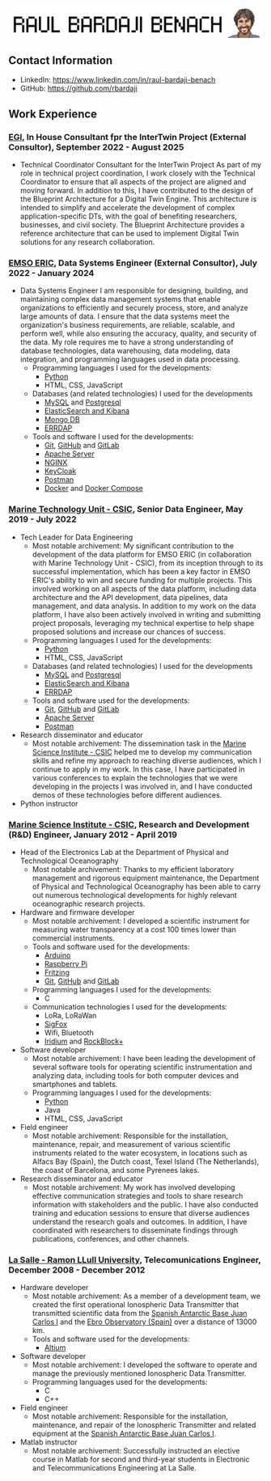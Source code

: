 ![Header Image](img/yo_letras.png)

## Contact Information

- LinkedIn: <a href="https://www.linkedin.com/in/raul-bardaji-benach/" target="_blank">https://www.linkedin.com/in/raul-bardaji-benach</a>
- GitHub: <a href="https://github.com/rbardaji" target="_blank">https://github.com/rbardaji</a>

## Work Experience

### <a href="https://www.egi.eu/" target="_blank">EGI</a>, In House Consultant fpr the InterTwin Project (External Consultor), September 2022 - August 2025

- Technical Coordinator Consultant for the InterTwin Project
    As part of my role in technical project coordination, I work closely with the Technical Coordinator to ensure that all aspects of the project are aligned and moving forward. In addition to this, I have contributed to the design of the Blueprint Architecture for a Digital Twin Engine. This architecture is intended to simplify and accelerate the development of complex application-specific DTs, with the goal of benefiting researchers, businesses, and civil society. The Blueprint Architecture provides a reference architecture that can be used to implement Digital Twin solutions for any research collaboration.


### <a href="https://emso.eu/" target="_blank">EMSO ERIC</a>, Data Systems Engineer (External Consultor), July 2022 - January 2024

- Data Systems Engineer
    I am responsible for designing, building, and maintaining complex data management systems that enable organizations to efficiently and securely process, store, and analyze large amounts of data. I ensure that the data systems meet the organization's business requirements, are reliable, scalable, and perform well, while also ensuring the accuracy, quality, and security of the data. My role requires me to have a strong understanding of database technologies, data warehousing, data modeling, data integration, and programming languages used in data processing.
    - Programming languages I used for the developments:
        - <a href="https://www.python.org/" target="_blank">Python</a>
        - HTML, CSS, JavaScript
    - Databases (and related technologies) I used for the developments
        - <a href="https://www.mysql.com/" target="_blank">MySQL</a> and <a href="https://www.postgresql.org/" target="_blank">Postgresql</a>
        - <a href="https://www.elastic.co/" target="_blank">ElasticSearch and Kibana</a>
        - <a href="https://www.mongodb.com/" target="_blank">Mongo DB</a>
        - <a href="https://opendap.co-ops.nos.noaa.gov/erddap/index.html" target="_blank">ERRDAP</a>
    - Tools and software I used for the developments:
        - <a href="https://git-scm.com/" target="_blank">Git</a>, <a href="https://github.com/" target="_blank">GitHub</a> and <a href="https://gitlab.com/" target="_blank">GitLab</a>
        - <a href="https://httpd.apache.org/" target="_blank">Apache Server</a>
        - <a href="https://nginx.org" target="_blank">NGINX</a>
        - <a href="https://www.keycloak.org/" target="_blank">KeyCloak</a>
        - <a href="https://www.postman.com/" target="_blank">Postman</a>
        - <a href="https://www.docker.com/" target="_blank">Docker</a> and <a href="https://docs.docker.com/compose/" target="_blank">Docker Compose</a>


### <a href="http://www.utm.csic.es/" target="_blank">Marine Technology Unit - CSIC</a>, Senior Data Engineer, May 2019 - July 2022

- Tech Leader for Data Engineering
    - Most notable archivement: My significant contribution to the development of the data platform for EMSO ERIC (in collaboration with Marine Technology Unit - CSIC), from its inception through to its successful implementation, which has been a key factor in EMSO ERIC's ability to win and secure funding for multiple projects. This involved working on all aspects of the data platform, including data architecture and the API development, data pipelines, data management, and data analysis. In addition to my work on the data platform, I have also been actively involved in writing and submitting project proposals, leveraging my technical expertise to help shape proposed solutions and increase our chances of success.
    - Programming languages I used for the developments:
        - <a href="https://www.python.org/" target="_blank">Python</a>
        - HTML, CSS, JavaScript
    - Databases (and related technologies) I used for the developments
        - <a href="https://www.mysql.com/" target="_blank">MySQL</a> and <a href="https://www.postgresql.org/" target="_blank">Postgresql</a>
        - <a href="https://www.elastic.co/" target="_blank">ElasticSearch and Kibana</a>
        - <a href="https://opendap.co-ops.nos.noaa.gov/erddap/index.html" target="_blank">ERRDAP</a>
    - Tools and software used for the developments:
        - <a href="https://git-scm.com/" target="_blank">Git</a>, <a href="https://github.com/" target="_blank">GitHub</a> and <a href="https://gitlab.com/" target="_blank">GitLab</a>
        - <a href="https://httpd.apache.org/" target="_blank">Apache Server</a>
        - <a href="https://www.postman.com/" target="_blank">Postman</a>
- Research disseminator and educator
    - Most notable archivement: The dissemination task in the <a href="https://www.icm.csic.es/" target="_blank">Marine Science Institute - CSIC</a> helped me to develop my communication skills and refine my approach to reaching diverse audiences, which I continue to apply in my work. In this case, I have participated in various conferences to explain the technologies that we were developing in the projects I was involved in, and I have conducted demos of these technologies before different audiences.
- Python instructor

### <a href="https://www.icm.csic.es/" target="_blank">Marine Science Institute - CSIC</a>, Research and Development (R&D) Engineer, January 2012 - April 2019

- Head of the Electronics Lab at the Department of Physical and Technological Oceanography
    - Most notable archivement: Thanks to my efficient laboratory management and rigorous equipment maintenance, the Department of Physical and Technological Oceanography has been able to carry out numerous technological developments for highly relevant oceanographic research projects.
- Hardware and firmware developer
    - Most notable archivement: I developed a scientific instrument for measuring water transparency at a cost 100 times lower than commercial instruments.
    - Tools and software used for the developments:
        - <a href="https://www.arduino.cc/" target="_blank">Arduino</a>
        - <a href="https://www.raspberrypi.com/" target="_blank">Raspberry Pi</a>
        - <a href="https://fritzing.org/" target="_blank">Fritzing</a>
        - <a href="https://git-scm.com/" target="_blank">Git</a>, <a href="https://github.com/" target="_blank">GitHub</a> and <a href="https://gitlab.com/" target="_blank">GitLab</a>
    - Programming languages I used for the developments:
        - C
    - Communication technologies I used for the developments:
        - LoRa, LoRaWan
        - <a href="https://www.sigfox.com/" target="_blank">SigFox</a>
        - Wifi, Bluetooth
        - <a href="https://www.iridium.com/" target="_blank">Iridium</a> and <a href="https://www.iridium.com/products/rock-seven-rockblock-plus/" target="_blank">RockBlock+</a>
- Software developer
    - Most notable archivement: I have been leading the development of several software tools for operating scientific instrumentation and analyzing data, including tools for both computer devices and smartphones and tablets.
    - Programming languages I used for the developments:
        - <a href="https://www.python.org/" target="_blank">Python</a>
        - Java
        - HTML, CSS, JavaScript
- Field engineer
    - Most notable archivement: Responsible for the installation, maintenance, repair, and measurement of various scientific instruments related to the water ecosystem, in locations such as Alfacs Bay (Spain), the Dutch coast, Texel Island (The Netherlands), the coast of Barcelona, and some Pyrenees lakes.
- Research disseminator and educator
    - Most notable archivement: My work has involved developing effective communication strategies and tools to share research information with stakeholders and the public. I have also conducted training and education sessions to ensure that diverse audiences understand the research goals and outcomes. In addition, I have coordinated with researchers to disseminate findings through publications, conferences, and other channels.

### <a href="https://www.salleurl.edu/" target="_blank">La Salle - Ramon LLull University</a>, Telecomunications Engineer, December 2008 - December 2012

- Hardware developer
    - Most notable archivement: As a member of a development team, we created the first operational Ionospheric Data Transmitter that transmitted scientific data from the <a href="https://goo.gl/maps/YZjg64aatt1LY4Be7" target="_blank">Spanish Antarctic Base Juan Carlos I</a> and the <a href="https://goo.gl/maps/StAjEK6YRuqbgPTSA" target="_blank">Ebro Observatory (Spain)</a> over a distance of 13000 km.
    - Tools and software used for the developments:
        - <a href="https://www.altium.com/" target="_blank">Altium</a>
- Software developer
    - Most notable archivement: I developed the software to operate and manage the previously mentioned Ionospheric Data Transmitter.
    - Programming languages used for the developments:
        - C
        - C++
- Field engineer
    - Most notable archivement: Responsible for the installation, maintenance, and repair of the Ionospheric Transmitter and related equipment at the <a href="https://goo.gl/maps/YZjg64aatt1LY4Be7" target="_blank">Spanish Antarctic Base Juan Carlos I</a>.
- Matlab instructor
    - Most notable archivement: Successfully instructed an elective course in Matlab for second and third-year students in Electronic and Telecommunications Engineering at La Salle.
